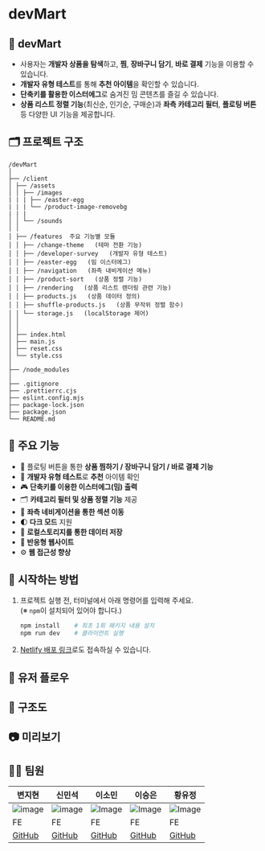 # devMart
## 🛒 devMart

- 사용자는 **개발자 상품을 탐색**하고, **찜**, **장바구니 담기**, **바로 결제** 기능을 이용할 수 있습니다.  
- **개발자 유형 테스트**를 통해 **추천 아이템**을 확인할 수 있습니다.  
- **단축키를 활용한 이스터에그**로 숨겨진 밈 콘텐츠를 즐길 수 있습니다.  
- **상품 리스트 정렬 기능**(최신순, 인기순, 구매순)과 **좌측 카테고리 필터**, **플로팅 버튼** 등 다양한 UI 기능을 제공합니다.  

## 🗂️ 프로젝트 구조
```
/devMart
│
├── /client 
│ ├── /assets 
│ │ ├── /images
| | | ├── /easter-egg
| | | └── /product-image-removebg
| | |
│ │ └── /sounds 
│ │
│ ├── /features  주요 기능별 모듈
│ │ ├── /change-theme   (테마 전환 기능)
│ │ ├── /developer-survey   (개발자 유형 테스트)
│ │ ├── /easter-egg   (밈 이스터에그)
│ │ ├── /navigation   (좌측 내비게이션 메뉴)
│ │ ├── /product-sort   (상품 정렬 기능)
│ │ ├── /rendering   (상품 리스트 렌더링 관련 기능)
│ │ ├── products.js   (상품 데이터 정의)
│ │ ├── shuffle-products.js   (상품 무작위 정렬 함수)
│ │ └── storage.js   (localStorage 제어)
│ │
│ │
│ ├── index.html 
│ ├── main.js 
│ ├── reset.css
│ └── style.css 
│
├── /node_modules 
│
├── .gitignore 
├── .prettierrc.cjs 
├── eslint.config.mjs 
├── package-lock.json 
├── package.json 
└── README.md 

```

## 💫 주요 기능

- 🛒 플로팅 버튼을 통한 **상품 찜하기 / 장바구니 담기 / 바로 결제 기능**
- 🧩 **개발자 유형 테스트**로 **추천** 아이템 확인
- 🎮 **단축키를 이용한 이스터에그(밈) 출력**
- 🗂️ **카테고리 필터 및 상품 정렬 기능** 제공
- 🧭 **좌측 네비게이션을 통한 섹션 이동**
- 🌓 **다크 모드** 지원
- 💾 **로컬스토리지를 통한 데이터 저장**
- 📱 **반응형 웹사이트**
- ⚙ **웹 접근성 향상**

## 🚀 시작하는 방법

1. 프로젝트 실행 전, 터미널에서 아래 명령어를 입력해 주세요.  
   (※ `npm`이 설치되어 있어야 합니다.)
    
    ```bash
    npm install    # 최초 1회 패키지 내용 설치
    npm run dev    # 클라이언트 실행
    ```

2. [Netlify 배포 링크](...)로도 접속하실 수 있습니다.

## 👣 유저 플로우
## 🧱 구조도
## 📷 미리보기
## 👨‍💻 팀원

| 변지현 | 신민석 | 이소민 | 이승은 | 황유정 |
| --- | --- | --- | --- | --- |
| ![image](https://github.com/user-attachments/assets/165fef2f-8029-4ada-ab66-50aa57615c48)| ![image](https://github.com/user-attachments/assets/bd8090b7-1fc3-4c1d-8714-a4133058842b)| ![Image](https://github.com/user-attachments/assets/f70a3bf5-30e3-4908-8c1c-34f6fe54a531) | ![Image](https://github.com/user-attachments/assets/6a2dbd4b-0ab9-4836-83bf-6e73bc761c0d) | ![Image](https://github.com/user-attachments/assets/22ac8949-8279-463f-84a5-8b2b9404c123) |
| FE | FE | FE | FE | FE |
| [GitHub](https://github.com/jihyun9912) | [GitHub](https://github.com/msshin99) | [GitHub](https://github.com/mintsky0172) | [GitHub](https://github.com/seungdev) | [GitHub](https://github.com/YooJeong01) |
